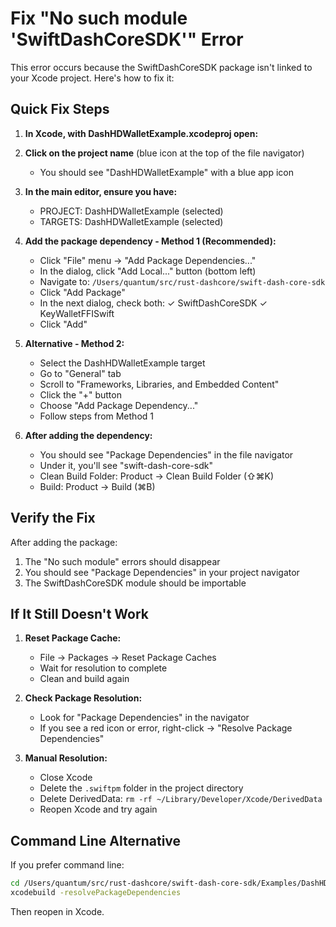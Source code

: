 # Fix "No such module 'SwiftDashCoreSDK'" Error

This error occurs because the SwiftDashCoreSDK package isn't linked to your Xcode project. Here's how to fix it:

## Quick Fix Steps

1. **In Xcode, with DashHDWalletExample.xcodeproj open:**

2. **Click on the project name** (blue icon at the top of the file navigator)
   - You should see "DashHDWalletExample" with a blue app icon

3. **In the main editor, ensure you have:**
   - PROJECT: DashHDWalletExample (selected)
   - TARGETS: DashHDWalletExample (selected)

4. **Add the package dependency - Method 1 (Recommended):**
   - Click "File" menu → "Add Package Dependencies..."
   - In the dialog, click "Add Local..." button (bottom left)
   - Navigate to: `/Users/quantum/src/rust-dashcore/swift-dash-core-sdk`
   - Click "Add Package"
   - In the next dialog, check both:
     ✓ SwiftDashCoreSDK
     ✓ KeyWalletFFISwift
   - Click "Add"

5. **Alternative - Method 2:**
   - Select the DashHDWalletExample target
   - Go to "General" tab
   - Scroll to "Frameworks, Libraries, and Embedded Content"
   - Click the "+" button
   - Choose "Add Package Dependency..."
   - Follow steps from Method 1

6. **After adding the dependency:**
   - You should see "Package Dependencies" in the file navigator
   - Under it, you'll see "swift-dash-core-sdk"
   - Clean Build Folder: Product → Clean Build Folder (⇧⌘K)
   - Build: Product → Build (⌘B)

## Verify the Fix

After adding the package:
1. The "No such module" errors should disappear
2. You should see "Package Dependencies" in your project navigator
3. The SwiftDashCoreSDK module should be importable

## If It Still Doesn't Work

1. **Reset Package Cache:**
   - File → Packages → Reset Package Caches
   - Wait for resolution to complete
   - Clean and build again

2. **Check Package Resolution:**
   - Look for "Package Dependencies" in the navigator
   - If you see a red icon or error, right-click → "Resolve Package Dependencies"

3. **Manual Resolution:**
   - Close Xcode
   - Delete the `.swiftpm` folder in the project directory
   - Delete DerivedData: `rm -rf ~/Library/Developer/Xcode/DerivedData`
   - Reopen Xcode and try again

## Command Line Alternative

If you prefer command line:
```bash
cd /Users/quantum/src/rust-dashcore/swift-dash-core-sdk/Examples/DashHDWalletExample
xcodebuild -resolvePackageDependencies
```

Then reopen in Xcode.